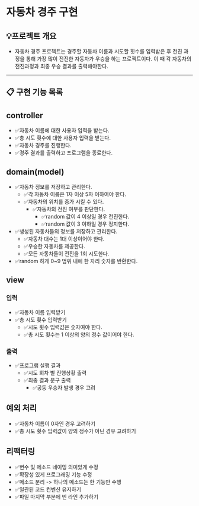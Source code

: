# 자동차 경주 구현

## 💡프로젝트 개요
- 자동차 경주 프로젝트는 경주할 자동차 이름과 시도할 횟수를 입력받은 후 전진 과정을 통해 가장 많이 전진한 자동차가 우승을 하는 프로젝트이다. 이 때 각 자동차의 전진과정과 최종 우승 결과를 출력해야한다.
---


## 📋 구현 기능 목록

## controller
- ✅자동차 이름에 대한 사용자 입력을 받는다.
- ✅총 시도 횟수에 대한 사용자 입력을 받는다.
- ✅자동차 경주를 진행한다.
- ✅경주 결과를 출력하고 프로그램을 종료한다.


## domain(model)
- ✅자동차 정보를 저장하고 관리한다.
    - ✅각 자동차 이름은 1자 이상 5자 이하여야 한다.
    - ✅자동차의 위치를 증가 시킬 수 있다.
      - ✅자동차의 전진 여부를 판단한다.
          - ✅random 값이 4 이상일 경우 전진한다.
          - ✅random 값이 3 이하일 경우 정지한다.
- ✅생성된 자동차들의 정보를 저장하고 관리한다.
    - ✅자동차 대수는 1대 이상이어야 한다.
    - ✅우승한 자동차를 제공한다.
    - ✅모든 자동차들이 전진을 1회 시도한다.
- ✅random 하게 0~9 범위 내에 한 자리 숫자를 반환한다.


## view
### 입력
- ✅자동차 이름 입력받기
- ✅총 시도 횟수 입력받기
    - ✅시도 횟수 입력값은 숫자여야 한다.
    - ✅총 시도 횟수는 1 이상의 양의 정수 값이어야 한다.

### 출력
- ✅프로그램 실행 결과
    - ✅시도 회차 별 진행상황 출력
    - ✅최종 결과 문구 출력
        - ✅공동 우승자 발생 경우 고려


## 예외 처리
- ✅자동차 이름이 0자인 경우 고려하기
- ✅총 시도 횟수 입력값이 양의 정수가 아닌 경우 고려하기

## 리팩터링
- ✅변수 및 메소드 네이밍 의미있게 수정
- ✅확장성 있게 프로그래밍 기능 수정
- ✅메소드 분리 -> 하나의 메소드는 한 기능만 수행
- ✅일관된 코드 컨벤션 유지하기
- ✅파일 마지막 부분에 빈 라인 추가하기
